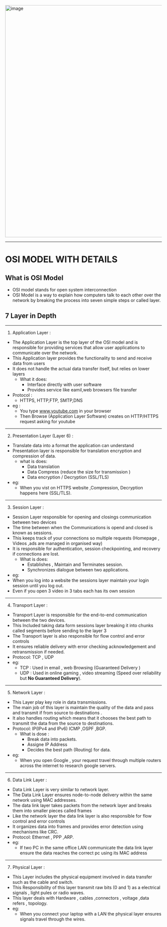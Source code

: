 <img width="690" height="747" alt="image" src="https://github.com/user-attachments/assets/336eb36a-946b-46df-b3b7-ec8b62e91467" />

---
# OSI MODEL WITH DETAILS 

## What is OSI Model 
- OSI model stands for open system interconnection
- OSI Model is a way to explain how computers talk to each other over the network by breaking the process into seven simple steps or called layer.

## 7 Layer in Depth 

---

1. Application Layer :
- The Application Layer is the top layer of the OSI model and is responsible for providing services that allow user applications to communicate over the network.
- This Application layer provides the functionality to send and receive data from users
- It does not handle the actual data transfer itself, but relies on lower layers
  - What it does:
     - Interface directly with user software
     - Provides service like eamil,web browsers file transfer
- Protocol :
   - HTTPS, HTTP,FTP, SMTP,DNS
- eg :
   - You type www.youtube.com in your browser
   - Then Browse (Application Layer Software) creates on HTTP/HTTPS request asking for youtube  
---

2. Presentation Layer (Layer 6) :
- Translate data into a format the application can understand
- Presentation layer is responsible for translation encryption and compression of data.
    - what is does:
      - Data translation
      - Data Compress (reduce the size for transmission )
      - Data encryption / Decryption (SSL/TLS)
- eg:
    - When you vist on HTTPS website ,Compression, Decryption happens here (SSL/TLS).

---

3. Session Layer :
- Session Layer responsible for opening and closings communication between two devices
- The time between when the Communications is opend and closed is known as sessions.
- This keeps track of your connections so multiple requests (Homepage , Videos ,ads are managed in organised way)
- It is responsible for authentication, session checkpointing, and recovery if connections are lost.
    - What is does:
       - Establishes , Maintain and Terminates session.
       - Synchronizes dialogue between two applications.
 - eg:
 - When you log into a website the sessions layer maintain your login session until you log out.
 - Even if you open 3 video in 3 tabs each has its own session   

---

4. Transport Layer :
- Transport Layer is responsible for the end-to-end communication between the two devices.
- This Included taking data form sessions layer breaking it into chunks called segments before sending to the layer 3
- The Transport layer is also responsible for flow control and error controls
- It ensures reliable delivery with error checking acknowledgement and retransmission if needed.
- Protocol: TCP , UDP
- eg:
    - TCP :  Used in email , web Browsing (Guaranteed Delivery )
    - UDP :  Used in online gaming , video streaming (Speed over reliability but **No Guaranteed Delivery**).    

---

5. Network Layer :
- This Layer play key role in data transmissions.
- The main job of this layer is maintain the quality of the data and pass and transmit if from source to destinations .
- It also handles routing which means that it chooses the best path to transmit the data from the source to destinations.
- Protocol: IP(IPv4 and IPv6) ICMP ,OSPF ,BGP.
    - What is dose :
        - Break data into packets.
        - Assigne IP Address
        - Decides the best path (Routing) for data.
- eg:
    - When you open Google , your request travel through multiple routers across the internet to research google servers.

---

6. Data Link Layer :
- Data Link Layer is very similar to network layer.
- The Data Link Layer ensures node-to-node delivery within the same network using MAC addresses.
- The data link layer takes packets from the network layer and breaks them into smaller pieces called frames
- Like the network layer the data link layer is also responsible for flow control and error controls
- It organizes data into frames and provides error detection using mechanisms like CRC.
- Protocol: Ethernet , PPP ,ARP.
- eg:
    - If two PC in the same office LAN communicate the data link layer ensure the data reaches the correct pc using its MAC address

---

7. Physical Layer :
- This Layer includes the physical equipment involved in data transfer such as the cable and switch.
- This Responsibility of this layer transmit raw bits (0 and 1) as a electrical signals , light pules or radio waves.
- This layer deals with Hardware , cables ,connectors , voltage ,data refers , topology.
- eg:
   - When you connect your laptop with a LAN the physical layer ensures signals travel through the wires.   
